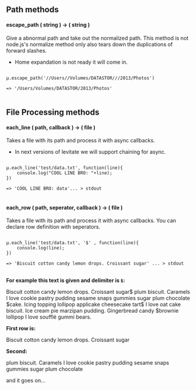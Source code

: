 ## Path methods

#### escape_path ( string ) -> ( string )
Give a abnormal path and take out the normalized path. This method is not node.js's normalize method only also tears down the duplications of forward slashes.

* Home expandation is not ready it will come in.

<pre>
<code>
µ.escape_path('//Users//Volumes/DATASTOR///2013/Photos')

=> '/Users/Volumes/DATASTOR/2013/Photos'
</code>
</pre>

## File Processing methods

#### each_line ( path, callback ) -> ( file )
Takes a file with its path and process it with async callbacks.

* In next versions of levitate we will support chaining for async.

<pre>
<code>
µ.each_line('test/data.txt', function(line){
    console.log("COOL LINE BRO: "+line);
})

=> 'COOL LINE BRO: data'... > stdout
</code>
</pre>

#### each_row ( path, seperator, callback ) -> ( file )
Takes a file with its path and process it with async callbacks. 
You can declare row definition with seperators.
<pre>
<code>
µ.each_line('test/data.txt', '$' , function(line){
    console.log(line);
})

=> 'Biscuit cotton candy lemon drops. Croissant sugar' ... > stdout
</code>
</pre>
<strong>For example this text is given and delimiter is `$`:</strong>
<p>
Biscuit cotton candy lemon drops. Croissant sugar$ plum biscuit. Caramels I love cookie pastry pudding sesame snaps gummies sugar plum chocolate $cake. Icing topping lollipop applicake cheesecake tart$ I love oat cake biscuit. Ice cream pie marzipan pudding. Gingerbread candy $brownie lollipop I love soufflé gummi bears.
</p>
<strong>First row is:</strong>
<p>Biscuit cotton candy lemon drops. Croissant sugar</p>
<strong>Second:</strong>
<p> plum biscuit. Caramels I love cookie pastry pudding sesame snaps gummies sugar plum chocolate </p>
and it goes on...
